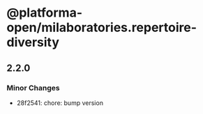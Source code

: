# @platforma-open/milaboratories.repertoire-diversity

## 2.2.0

### Minor Changes

- 28f2541: chore: bump version
